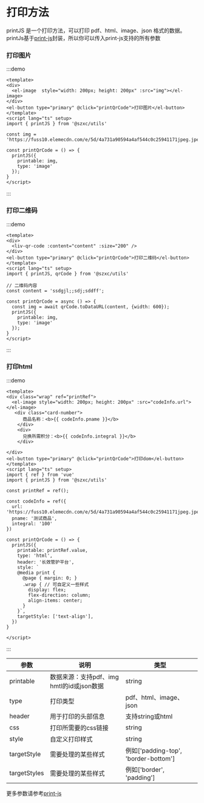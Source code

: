 # 打印方法


printJS 是一个打印方法，可以打印 pdf、html、image、json 格式的数据。
printJs基于[print-js](https://printjs.crabbly.com)封装，所以你可以传入print-js支持的所有参数

### 打印图片
:::demo
```vue
<template>
<div>
  <el-image  style="width: 200px; height: 200px" :src="img"></el-image>
</div>
<el-button type="primary" @click="printQrCode">打印图片</el-button>
</template>
<script lang="ts" setup>
import { printJS } from '@szxc/utils'

const img = 'https://fuss10.elemecdn.com/e/5d/4a731a90594a4af544c0c25941171jpeg.jpeg';

const printQrCode = () => {
  printJS({
    printable: img,
    type: 'image'
  });
}
</script>
```
:::

### 打印二维码
:::demo
```vue
<template>
<div>
  <liv-qr-code :content="content" :size="200" />
</div>
<el-button type="primary" @click="printQrCode">打印二维码</el-button>
</template>
<script lang="ts" setup>
import { printJS, qrCode } from '@szxc/utils'

// 二维码内容
const content = 'ssdgjl;;sdj;sddff';

const printQrCode = async () => {
  const img = await qrCode.toDataURL(content, {width: 600});
  printJS({
    printable: img,
    type: 'image'
  });
}
</script>
```
:::

### 打印html
:::demo
```vue
<template>
<div class="wrap" ref="printRef">
  <el-image style="width: 200px; height: 200px" :src="codeInfo.url"></el-image>
   <div class="card-number">
      商品名称：<b>{{ codeInfo.pname }}</b>
    </div>
    <div>
      兑换所需积分：<b>{{ codeInfo.integral }}</b>
    </div>

</div>
<el-button type="primary" @click="printQrCode">打印dom</el-button>
</template>
<script lang="ts" setup>
import { ref } from 'vue'
import { printJS } from '@szxc/utils'

const printRef = ref();

const codeInfo = ref({
  url: 'https://fuss10.elemecdn.com/e/5d/4a731a90594a4af544c0c25941171jpeg.jpeg',
  pname: '测试商品',
  integral: '100'
})

const printQrCode = () => {
  printJS({
    printable: printRef.value,
    type: 'html',
    header: '长效管护平台',
    style: `
    @media print { 
      @page { margin: 0; }
      .wrap { // 可自定义一些样式
        display: flex;
        flex-direction: column;
        align-items: center;
      }
    }`,
    targetStyle: ['text-align'],
  })
}

</script>
```
:::


|参数|说明|类型|
| ----|---- |---- |
|printable|数据来源：支持pdf、img hmtl的id或json数据|string|
|type|打印类型|pdf、html、image、json|
|header|用于打印的头部信息|支持string或html|
|css|打印所需要的css链接|string|
|style|自定义打印样式|string|
|targetStyle|需要处理的某些样式|例如['padding-top', 'border-bottom']|
|targetStyles|需要处理的某些样式|例如['border', 'padding']|

更多参数请参考[print-js](https://printjs.crabbly.com)